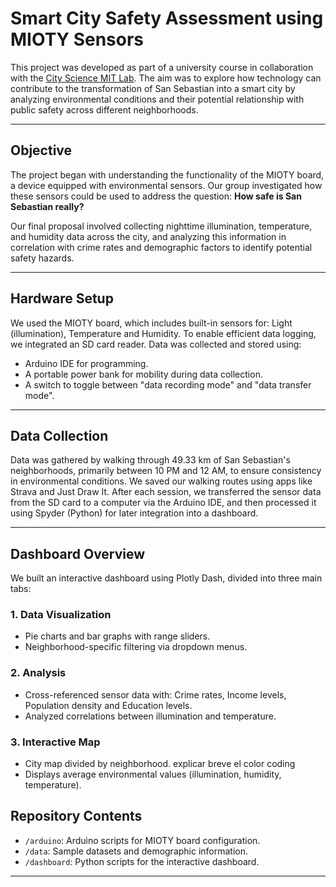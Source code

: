 # Smart City Safety Assessment using MIOTY Sensors

This project was developed as part of a university course in collaboration with the [City Science MIT Lab](https://www.media.mit.edu/groups/city-science/overview/). The aim was to explore how technology can contribute to the transformation of San Sebastian into a smart city by analyzing environmental conditions and their potential relationship with public safety across different neighborhoods.

---

##  Objective

The project began with understanding the functionality of the MIOTY board, a device equipped with environmental sensors. Our group investigated how these sensors could be used to address the question: **How safe is San Sebastian really?**

Our final proposal involved collecting nighttime illumination, temperature, and humidity data across the city, and analyzing this information in correlation with crime rates and demographic factors to identify potential safety hazards.

---

##  Hardware Setup

We used the MIOTY board, which includes built-in sensors for: Light (illumination), Temperature and Humidity. To enable efficient data logging, we integrated an SD card reader. Data was collected and stored using:
- Arduino IDE for programming.
- A portable power bank for mobility during data collection.
- A switch to toggle between "data recording mode" and "data transfer mode".

---

##  Data Collection

Data was gathered by walking through 49.33 km of San Sebastian's neighborhoods, primarily between 10 PM and 12 AM, to ensure consistency in environmental conditions. We saved our walking routes using apps like Strava and Just Draw It. After each session, we transferred the sensor data from the SD card to a computer via the Arduino IDE, and then processed it using Spyder (Python) for later integration into a dashboard.

---

##  Dashboard Overview

We built an interactive dashboard using Plotly Dash, divided into three main tabs:

### 1. Data Visualization
- Pie charts and bar graphs with range sliders.
- Neighborhood-specific filtering via dropdown menus.

### 2. Analysis
- Cross-referenced sensor data with: Crime rates, Income levels, Population density and Education levels.
- Analyzed correlations between illumination and temperature.

### 3. Interactive Map
- City map divided by neighborhood. explicar breve el color coding
- Displays average environmental values (illumination, humidity, temperature).

##  Repository Contents

- `/arduino`: Arduino scripts for MIOTY board configuration.
- `/data`: Sample datasets and demographic information.
- `/dashboard`: Python scripts for the interactive dashboard.

---

